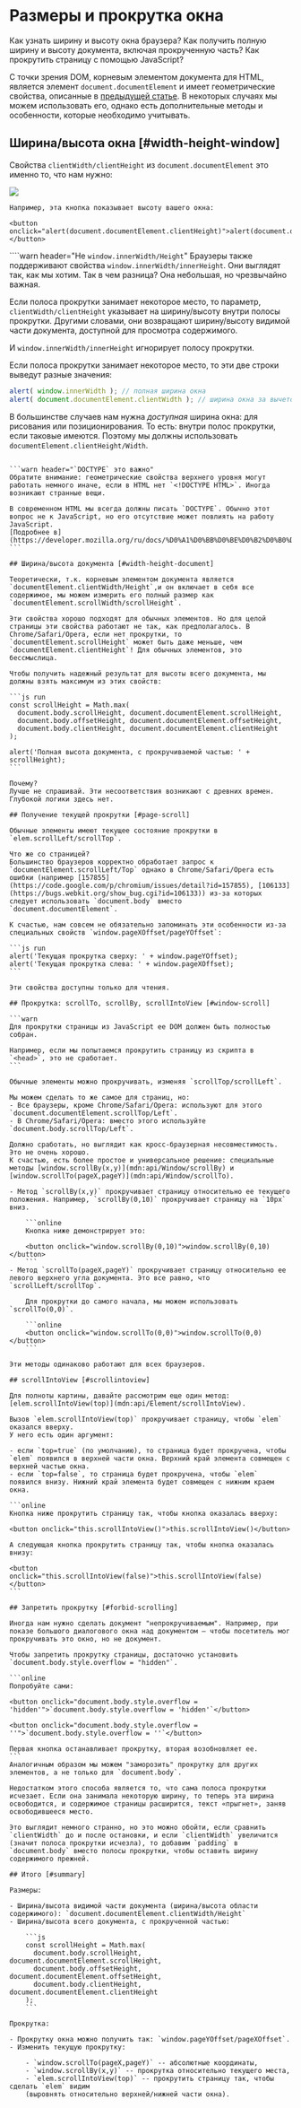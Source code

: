 # Размеры и прокрутка окна

Как узнать ширину и высоту окна браузера? Как получить полную ширину и высоту документа, включая прокрученную часть? Как прокрутить страницу с помощью JavaScript?

С точки зрения DOM, корневым элементом документа для HTML, является элемент `document.documentElement` и имеет геометрические свойства, описанные в [предыдущей статье](info:size-and-scroll). В некоторых случаях мы можем использовать его, однако есть дополнительные методы и особенности, которые необходимо учитывать.

## Ширина/высота окна [#width-height-window]

Свойства `clientWidth/clientHeight` из `document.documentElement` это именно то, что нам нужно:

![](document-client-width-height.png)

```online
Например, эта кнопка показывает высоту вашего окна:

<button onclick="alert(document.documentElement.clientHeight)">alert(document.documentElement.clientHeight)</button>
```

````warn header="Не `window.innerWidth/Height`"
Браузеры также поддерживают свойства `window.innerWidth/innerHeight`. Они выглядят так, как мы хотим. Так в чем разница?
Она небольшая, но чрезвычайно важная.

Если полоса прокрутки занимает некоторое место, то параметр, `clientWidth/clientHeight` указывает на ширину/высоту внутри полосы прокрутки. Другими словами, они возвращают ширину/высоту видимой части документа, доступной для просмотра содержимого.

И `window.innerWidth/innerHeight` игнорирует полосу прокрутки.

Если полоса прокрутки занимает некоторое место, то эти две строки выведут разные значения:
```js run
alert( window.innerWidth ); // полная ширина окна
alert( document.documentElement.clientWidth ); // ширина окна за вычетом полосы прокрутки
```

В большинстве случаев нам нужна *доступная* ширина окна: для рисования или позиционирования. То есть: внутри полос прокрутки, если таковые имеются. Поэтому мы должны использовать `documentElement.clientHeight/Width`.
````

```warn header="`DOCTYPE` это важно"
Обратите внимание: геометрические свойства верхнего уровня могут работать немного иначе, если в HTML нет `<!DOCTYPE HTML>`. Иногда возникают странные вещи.

В современном HTML мы всегда должны писать `DOCTYPE`. Обычно этот вопрос не к JavaScript, но его отсутствие может повлиять на работу JavaScript.
[Подробнее в](https://developer.mozilla.org/ru/docs/%D0%A1%D0%BB%D0%BE%D0%B2%D0%B0%D1%80%D1%8C/Doctype)
```

## Ширина/высота документа [#width-height-document]

Теоретически, т.к. корневым элементом документа является `documentElement.clientWidth/Height`,и он включает в себя все содержимое, мы можем измерить его полный размер как `documentElement.scrollWidth/scrollHeight`.

Эти свойства хорошо подходят для обычных элементов. Но для целой страницы эти свойства работают не так, как предполагалось. В Chrome/Safari/Opera, если нет прокрутки, то `documentElement.scrollHeight` может быть даже меньше, чем
`documentElement.clientHeight`! Для обычных элементов, это бессмыслица.

Чтобы получить надежный результат для высоты всего документа, мы должны взять максимум из этих свойств:

```js run
const scrollHeight = Math.max(
  document.body.scrollHeight, document.documentElement.scrollHeight,
  document.body.offsetHeight, document.documentElement.offsetHeight,
  document.body.clientHeight, document.documentElement.clientHeight
);

alert('Полная высота документа, с прокручиваемой частью: ' + scrollHeight);
```

Почему?
Лучше не спрашивай. Эти несоответствия возникают с древних времен. Глубокой логики здесь нет.

## Получение текущей прокрутки [#page-scroll]

Обычные элементы имеют текущее состояние прокрутки в `elem.scrollLeft/scrollTop`.

Что же со страницей?
Большинство браузеров корректно обработает запрос к `documentElement.scrollLeft/Top` однако в Chrome/Safari/Opera есть ошибки (например [157855](https://code.google.com/p/chromium/issues/detail?id=157855), [106133](https://bugs.webkit.org/show_bug.cgi?id=106133)) из-за которых следует использовать `document.body` вместо `document.documentElement`.

К счастью, нам совсем не обязательно запоминать эти особенности из-за специальных свойств `window.pageXOffset/pageYOffset`:

```js run
alert('Текущая прокрутка сверху: ' + window.pageYOffset);
alert('Текущая прокрутка слева: ' + window.pageXOffset);
```

Эти свойства доступны только для чтения.

## Прокрутка: scrollTo, scrollBy, scrollIntoView [#window-scroll]

```warn
Для прокрутки страницы из JavaScript ее DOM должен быть полностью собран.

Например, если мы попытаемся прокрутить страницу из скрипта в `<head>`, это не сработает.
```

Обычные элементы можно прокручивать, изменяя `scrollTop/scrollLeft`.

Мы можем сделать то же самое для страниц, но:
- Все браузеры, кроме Chrome/Safari/Opera: используют для этого `document.documentElement.scrollTop/Left`.
- В Chrome/Safari/Opera: вместо этого используйте `document.body.scrollTop/Left`.

Должно сработать, но выглядит как кросс-браузерная несовместимость. Это не очень хорошо.
К счастью, есть более простое и универсальное решение: специальные методы [window.scrollBy(x,y)](mdn:api/Window/scrollBy) и [window.scrollTo(pageX,pageY)](mdn:api/Window/scrollTo).

- Метод `scrollBy(x,y)` прокручивает страницу относительно ее текущего положения. Например, `scrollBy(0,10)` прокручивает страницу на `10px` вниз.

    ```online
    Кнопка ниже демонстрирует это:

    <button onclick="window.scrollBy(0,10)">window.scrollBy(0,10)</button>
    ```
- Метод `scrollTo(pageX,pageY)` прокручивает страницу относительно ее левого верхнего угла документа. Это все равно, что `scrollLeft/scrollTop`.

    Для прокрутки до самого начала, мы можем использовать `scrollTo(0,0)`.

    ```online
    <button onclick="window.scrollTo(0,0)">window.scrollTo(0,0)</button>
    ```

Эти методы одинаково работают для всех браузеров.

## scrollIntoView [#scrollintoview]

Для полноты картины, давайте рассмотрим еще один метод: [elem.scrollIntoView(top)](mdn:api/Element/scrollIntoView).

Вызов `elem.scrollIntoView(top)` прокручивает страницу, чтобы `elem` оказался вверху.
У него есть один аргумент:

- если `top=true` (по умолчанию), то страница будет прокручена, чтобы `elem` появился в верхней части окна. Верхний край элемента совмещен с верхней частью окна.
- если `top=false`, то страница будет прокручена, чтобы `elem` появился внизу. Нижний край элемента будет совмещен с нижним краем окна.

```online
Кнопка ниже прокрутить страницу так, чтобы кнопка оказалась вверху:

<button onclick="this.scrollIntoView()">this.scrollIntoView()</button>

А следующая кнопка прокрутить страницу так, чтобы кнопка оказалась внизу:

<button onclick="this.scrollIntoView(false)">this.scrollIntoView(false)</button>
```

## Запретить прокрутку [#forbid-scrolling]

Иногда нам нужно сделать документ "непрокручиваемым". Например, при показе большого диалогового окна над документом – чтобы посетитель мог прокручивать это окно, но не документ.

Чтобы запретить прокрутку страницы, достаточно установить `document.body.style.overflow = "hidden"`.

```online
Попробуйте сами:

<button onclick="document.body.style.overflow = 'hidden'">`document.body.style.overflow = 'hidden'`</button>

<button onclick="document.body.style.overflow = ''">`document.body.style.overflow = ''`</button>

Первая кнопка останавливает прокрутку, вторая возобновляет ее.
```
Аналогичным образом мы можем "заморозить" прокрутку для других элементов, а не только для `document.body`.

Недостатком этого способа является то, что сама полоса прокрутки исчезает. Если она занимала некоторую ширину, то теперь эта ширина освободится, и содержимое страницы расширится, текст «прыгнет», заняв освободившееся место.

Это выглядит немного странно, но это можно обойти, если сравнить `clientWidth` до и после остановки, и если `clientWidth` увеличится (значит полоса прокрутки исчезла), то добавим `padding` в `document.body` вместо полосы прокрутки, чтобы оставить ширину содержимого прежней.

## Итого [#summary]

Размеры:

- Ширина/высота видимой части документа (ширина/высота области содержимого): `document.documentElement.clientWidth/Height`
- Ширина/высота всего документа, с прокрученной частью:

    ```js
    const scrollHeight = Math.max(
      document.body.scrollHeight, document.documentElement.scrollHeight,
      document.body.offsetHeight, document.documentElement.offsetHeight,
      document.body.clientHeight, document.documentElement.clientHeight
    );
    ```

Прокрутка:

- Прокрутку окна можно получить так: `window.pageYOffset/pageXOffset`.
- Изменить текущую прокрутку:

    - `window.scrollTo(pageX,pageY)` -- абсолютные координаты,
    - `window.scrollBy(x,y)` -- прокрутка относительно текущего места,
    - `elem.scrollIntoView(top)` -- прокрутить страницу так, чтобы сделать `elem` видим
    (выровнять относительно верхней/нижней части окна).